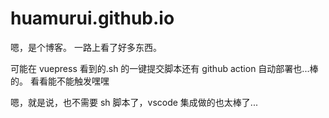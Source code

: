 # huamurui.github.io

嗯，是个博客。
一路上看了好多东西。

可能在 vuepress 看到的.sh 的一键提交脚本还有 github action 自动部署也...棒的。
看看能不能触发嘿嘿

嗯，就是说，也不需要 sh 脚本了，vscode 集成做的也太棒了...
